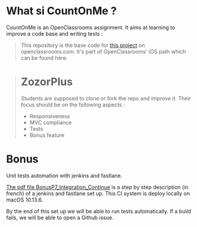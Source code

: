 

# What si CountOnMe ?

CountOnMe is an OpenClassrooms assignment. It aims at learning to improve a code base and writing tests : 

> This repository is the base code for [this project](https://openclassrooms.com/projects/ameliorer-une-application-existante) on openclassrooms.com.
> It's part of OpenClassrooms' iOS path which can be found here.

> # ZozorPlus
>
> Students are supposed to clone or fork the repo and improve it. Their focus should be on the following aspects :
>
> - Responsiveness
> - MVC compliance
> - Tests
> - Bonus feature



# Bonus

Unit tests automation with jenkins and fastlane.

[The pdf file BonusP7_Integration_Continue](https://github.com/t8lv4/CountOnMe/blob/master/BonusP7_Integration_Continue.pdf) is a step by step description (in french) of a jenkins and fastlane set up. This CI system is deploy locally on macOS 10.13.6.

By the end of this set up we will be able to run tests automatically. If a build fails, we will be able to open a Github issue.


